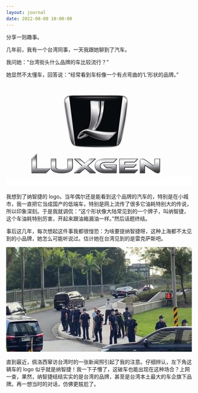 ```yaml
---
layout: journal
date: 2022-08-08 10:00:00
---
```


分享一则趣事。

几年前，我有一个台湾同事，一天我跟她聊到了汽车。

我问她：“台湾街头什么品牌的车比较流行？”

她显然不太懂车，回答说：“经常看到车标像一个有点弯曲的‘L’形状的品牌。”

![](./images/luxgen.jpeg)

我想到了纳智捷的 logo。当年偶尔还是能看到这个品牌的汽车的，特别是在小城市，我一直把它当成国产的低端车，特别是网上流传了很多它油耗特别大的传说，所以印象深刻。于是我就调侃：“这个形状像大陆常见到的一个牌子，叫纳智捷，这个车油耗特别厉害，开起来跟油箱漏油一样。”然后话题终结。

事后这几年，每次想起这件事我都很惶恐：为啥要提纳智捷呀，这种上海都不太见到的小品牌，她怎么可能听说过。估计她在台湾见到的是雷克萨斯吧。

![](images/taiwan.jpeg)

直到最近，佩洛西窜访台湾时的一张新闻照引起了我的注意。仔细辨认，左下角这辆车的 logo 似乎就是纳智捷！我一下子懵了，这破车也能出现在这种场合？上网一查，果然，纳智捷结结实实的是台湾的品牌，甚至是台湾本土最大的车企旗下品牌。再一想当时的对话，仿佛更尴尬了。
